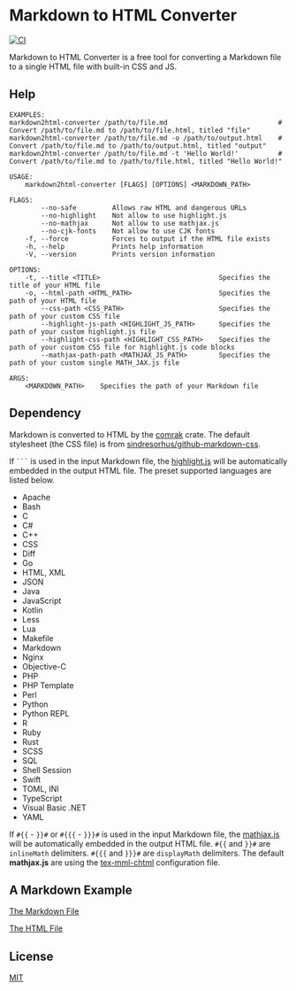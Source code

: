 Markdown to HTML Converter
====================

[![CI](https://github.com/magiclen/markdown2html-converter/actions/workflows/ci.yml/badge.svg)](https://github.com/magiclen/markdown2html-converter/actions/workflows/ci.yml)

Markdown to HTML Converter is a free tool for converting a Markdown file to a single HTML file with built-in CSS and JS.

## Help

```
EXAMPLES:
markdown2html-converter /path/to/file.md                            # Convert /path/to/file.md to /path/to/file.html, titled "file"
markdown2html-converter /path/to/file.md -o /path/to/output.html    # Convert /path/to/file.md to /path/to/output.html, titled "output"
markdown2html-converter /path/to/file.md -t 'Hello World!'          # Convert /path/to/file.md to /path/to/file.html, titled "Hello World!"

USAGE:
    markdown2html-converter [FLAGS] [OPTIONS] <MARKDOWN_PATH>

FLAGS:
        --no-safe         Allows raw HTML and dangerous URLs
        --no-highlight    Not allow to use highlight.js
        --no-mathjax      Not allow to use mathjax.js
        --no-cjk-fonts    Not allow to use CJK fonts
    -f, --force           Forces to output if the HTML file exists
    -h, --help            Prints help information
    -V, --version         Prints version information

OPTIONS:
    -t, --title <TITLE>                              Specifies the title of your HTML file
    -o, --html-path <HTML_PATH>                      Specifies the path of your HTML file
        --css-path <CSS_PATH>                        Specifies the path of your custom CSS file
        --highlight-js-path <HIGHLIGHT_JS_PATH>      Specifies the path of your custom highlight.js file
        --highlight-css-path <HIGHLIGHT_CSS_PATH>    Specifies the path of your custom CSS file for highlight.js code blocks
        --mathjax-path-path <MATHJAX_JS_PATH>        Specifies the path of your custom single MATH_JAX.js file

ARGS:
    <MARKDOWN_PATH>    Specifies the path of your Markdown file
```

## Dependency

Markdown is converted to HTML by the [comrak](https://crates.io/crates/comrak) crate. The default stylesheet (the CSS file) is from [sindresorhus/github-markdown-css](https://github.com/sindresorhus/github-markdown-css). 

If ` ``` ` is used in the input Markdown file, the [highlight.js](https://highlightjs.org/) will be automatically embedded in the output HTML file. The preset supported languages are listed below.

* Apache
* Bash
* C
* C#
* C++
* CSS
* Diff
* Go
* HTML, XML
* JSON
* Java
* JavaScript
* Kotlin
* Less
* Lua
* Makefile
* Markdown
* Nginx
* Objective-C
* PHP
* PHP Template
* Perl
* Python
* Python REPL
* R
* Ruby
* Rust
* SCSS
* SQL
* Shell Session
* Swift
* TOML, INI
* TypeScript
* Visual Basic .NET
* YAML

If `#{{` - `}}#` or `#{{{` - `}}}#` is used in the input Markdown file, the [mathjax.js](https://www.mathjax.org/) will be automatically embedded in the output HTML file. `#{{` and `}}#` are `inlineMath` delimiters. `#{{{` and `}}}#` are `displayMath` delimiters. The default **mathjax.js** are using the [tex-mml-chtml](http://docs.mathjax.org/en/latest/web/components/combined.html#tex-mml-chtml) configuration file.

## A Markdown Example

[The Markdown File](https://github.com/magiclen/markdown2html-converter/blob/master/example.md)

[The HTML File](https://jsfiddle.net/magiclen/jgs324w0/latest)

## License

[MIT](LICENSE)